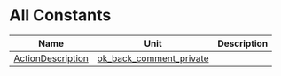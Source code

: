 # All Constants


| Name | Unit | Description |
|---|---|---|
| [ActionDescription](ok_back_comment_private.md#ActionDescription) | [ok_back_comment_private](ok_back_comment_private.md) |   |

